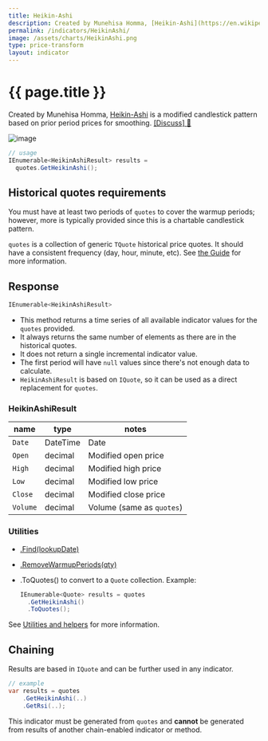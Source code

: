 ```yaml
---
title: Heikin-Ashi
description: Created by Munehisa Homma, [Heikin-Ashi](https://en.wikipedia.org/wiki/Candlestick_chart#Heikin-Ashi_candlesticks) is a modified candlestick pattern that transforms prices based on prior period prices for smoothing.
permalink: /indicators/HeikinAshi/
image: /assets/charts/HeikinAshi.png
type: price-transform
layout: indicator
---
```


# {{ page.title }}

Created by Munehisa Homma, [Heikin-Ashi](https://en.wikipedia.org/wiki/Candlestick_chart#Heikin-Ashi_candlesticks) is a modified candlestick pattern based on prior period prices for smoothing.
[[Discuss] :speech_balloon:]({{site.github.repository_url}}/discussions/254 "Community discussion about this indicator")

![image]({{site.baseurl}}{{page.image}})

```csharp
// usage
IEnumerable<HeikinAshiResult> results =
  quotes.GetHeikinAshi();
```

## Historical quotes requirements

You must have at least two periods of `quotes` to cover the warmup periods; however, more is typically provided since this is a chartable candlestick pattern.

`quotes` is a collection of generic `TQuote` historical price quotes.  It should have a consistent frequency (day, hour, minute, etc).  See [the Guide]({{site.baseurl}}/guide/#historical-quotes) for more information.

## Response

```csharp
IEnumerable<HeikinAshiResult>
```

- This method returns a time series of all available indicator values for the `quotes` provided.
- It always returns the same number of elements as there are in the historical quotes.
- It does not return a single incremental indicator value.
- The first period will have `null` values since there's not enough data to calculate.
- `HeikinAshiResult` is based on `IQuote`, so it can be used as a direct replacement for `quotes`.

### HeikinAshiResult

| name | type | notes
| -- |-- |--
| `Date` | DateTime | Date
| `Open` | decimal | Modified open price
| `High` | decimal | Modified high price
| `Low` | decimal | Modified low price
| `Close` | decimal | Modified close price
| `Volume` | decimal | Volume (same as `quotes`)

### Utilities

- [.Find(lookupDate)]({{site.baseurl}}/utilities#find-indicator-result-by-date)
- [.RemoveWarmupPeriods(qty)]({{site.baseurl}}/utilities#remove-warmup-periods)
- .ToQuotes() to convert to a `Quote` collection.  Example:

  ```csharp
  IEnumerable<Quote> results = quotes
    .GetHeikinAshi()
    .ToQuotes();
  ```

See [Utilities and helpers]({{site.baseurl}}/utilities#utilities-for-indicator-results) for more information.

## Chaining

Results are based in `IQuote` and can be further used in any indicator.

```csharp
// example
var results = quotes
    .GetHeikinAshi(..)
    .GetRsi(..);
```

This indicator must be generated from `quotes` and **cannot** be generated from results of another chain-enabled indicator or method.
